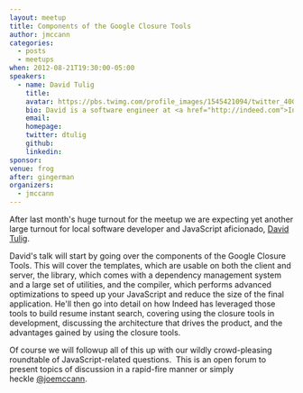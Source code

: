 ```yaml
---
layout: meetup
title: Components of the Google Closure Tools
author: jmccann
categories:
  - posts
  - meetups
when: 2012-08-21T19:30:00-05:00
speakers:
  - name: David Tulig
    title:
    avatar: https://pbs.twimg.com/profile_images/1545421094/twitter_400x400.jpg
    bio: David is a software engineer at <a href="http://indeed.com">Indeed.com</a>. He has spent a majority of his time at Indeed helping to improve the front-end of Indeed’s products. His recent projects have included building Indeed’s resume editor and helping build and architect the resume search web application.
    email:
    homepage:
    twitter: dtulig
    github:
    linkedin:
sponsor:
venue: frog
after: gingerman
organizers:
  - jmccann
---
```

After last month's huge turnout for the meetup we are expecting yet another large turnout for local software developer and JavaScript aficionado, [David Tulig][1].

David's talk will start by going over the components of the Google Closure Tools. This will cover the templates, which are usable on both the client and server, the library, which comes with a dependency management system and a large set of utilities, and the compiler, which performs advanced optimizations to speed up your JavaScript and reduce the size of the final application. He'll then go into detail on how Indeed has leveraged those tools to build resume instant search, covering using the closure tools in development, discussing the architecture that drives the product, and the advantages gained by using the closure tools.

Of course we will followup all of this up with our wildly crowd-pleasing roundtable of JavaScript-related questions.  This is an open forum to present topics of discussion in a rapid-fire manner or simply heckle [@joemccann][3].

[1]: http://twitter.com/dtulig
[2]: http://indeed.com
[3]: http://twitter.com/joemccann
